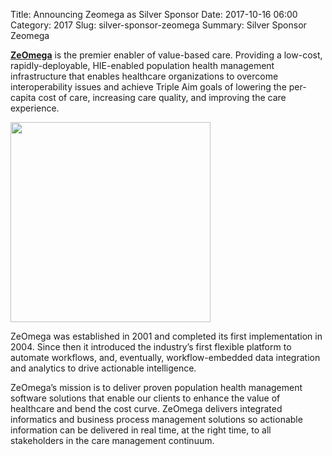 Title: Announcing Zeomega as Silver Sponsor
Date: 2017-10-16 06:00
Category: 2017
Slug: silver-sponsor-zeomega
Summary: Silver Sponsor Zeomega

**[ZeOmega](http://www.zeomega.com/)** is the premier enabler of value-based care. Providing a low-cost, rapidly-deployable, HIE-enabled population health management infrastructure that enables healthcare organizations to overcome interoperability issues and achieve Triple Aim goals of lowering the per-capita cost of care, increasing care quality, and improving the care experience.

<img height="320" width="320" src="https://in.pycon.org/2017/images/sponsor/zeomega.png">

ZeOmega was established in 2001 and completed its first implementation in 2004. Since then it introduced the industry’s first flexible platform to automate workflows, and, eventually, workflow-embedded data integration and analytics to drive actionable intelligence.

ZeOmega’s mission is to deliver proven population health management software solutions that enable our clients to enhance the value of healthcare and bend the cost curve. ZeOmega delivers integrated informatics and business process management solutions so actionable information can be delivered in real time, at the right time, to all stakeholders in the care management continuum.

